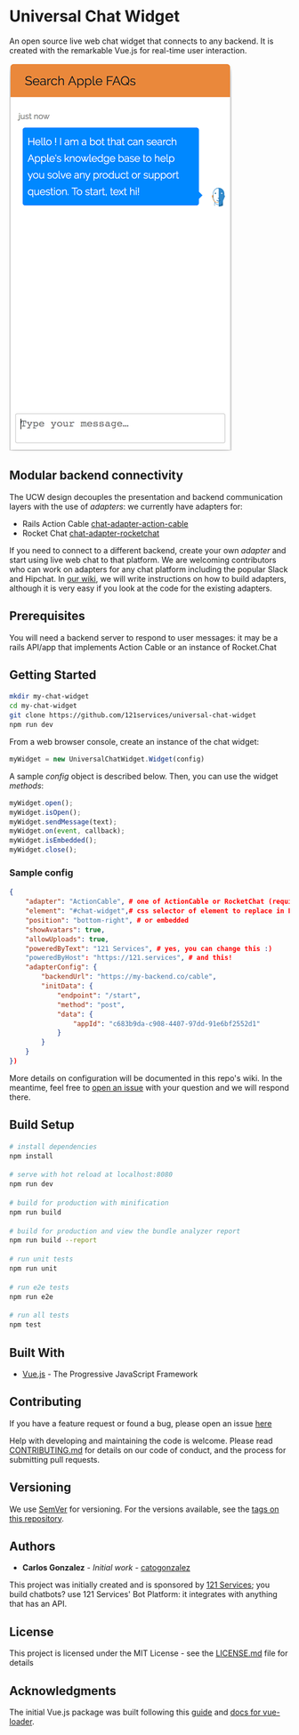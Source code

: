 # Universal Chat Widget

An open source live web chat widget that connects to any backend. It is created with the remarkable Vue.js for real-time user interaction.

![Chat Widget Screen Shot](/screen-shot.png?raw=true "Chat Widget Screen Shot")

## Modular backend connectivity 

The UCW design decouples the presentation and backend communication layers with the use of *adapters*: we currently have adapters for:

* Rails Action Cable [chat-adapter-action-cable](https://github.com/catogonzalez/chat-adapter-action-cable)
* Rocket Chat [chat-adapter-rocketchat](https://github.com/catogonzalez/chat-adapter-rocketchat)

If you need to connect to a different backend, create your own *adapter* and start using live web chat to that platform. We are welcoming contributors who can work on adapters for any chat platform including the popular Slack and Hipchat. In [our wiki](https://github.com/catogonzalez/universal-chat-widget/wiki), we will write instructions on how to build adapters, although it is very easy if you look at the code for the existing adapters. 

## Prerequisites
You will need a backend server to respond to user messages: it may be a rails API/app that implements Action Cable or an instance of Rocket.Chat

## Getting Started

```bash
mkdir my-chat-widget
cd my-chat-widget
git clone https://github.com/121services/universal-chat-widget
npm run dev
```

From a web browser console, create an instance of the chat widget:
```javascript
myWidget = new UniversalChatWidget.Widget(config)
```
A sample *config* object is described below. Then, you can use the widget *methods*:
```javascript
myWidget.open();
myWidget.isOpen();
myWidget.sendMessage(text);
myWidget.on(event, callback);
myWidget.isEmbedded();
myWidget.close();
```

### Sample config

```json
{
    "adapter": "ActionCable", # one of ActionCable or RocketChat (required)
    "element": "#chat-widget",# css selector of element to replace in DOM when the chat widget renders (required)
    "position": "bottom-right", # or embedded
    "showAvatars": true, 
    "allowUploads": true,
    "poweredByText": "121 Services", # yes, you can change this :)
	"poweredByHost": "https://121.services", # and this!
    "adapterConfig": {
        "backendUrl": "https://my-backend.co/cable",
        "initData": {
            "endpoint": "/start",
            "method": "post",
            "data": {
                "appId": "c683b9da-c908-4407-97dd-91e6bf2552d1"
            }
        }
    }
})
```
More details on configuration will be documented in this repo's wiki. In the meantime, feel free to [open an issue](https://github.com/catogonzalez/universal-chat-widget/issues) with your question and we will respond there.

 
## Build Setup

``` bash
# install dependencies
npm install

# serve with hot reload at localhost:8080
npm run dev

# build for production with minification
npm run build

# build for production and view the bundle analyzer report
npm run build --report

# run unit tests
npm run unit

# run e2e tests
npm run e2e

# run all tests
npm test
```

## Built With

* [Vue.js](https://vuejs.org/) - The Progressive JavaScript Framework

## Contributing

If you have a feature request or found a bug, please open an issue [here](https://github.com/catogonzalez/universal-chat-widget/issues)

Help with developing and maintaining the code is welcome. Please read [CONTRIBUTING.md](https://github.com/catogonzalez/universal-chat-widget/contributing.md) for details on our code of conduct, and the process for submitting pull requests.

## Versioning

We use [SemVer](http://semver.org/) for versioning. For the versions available, see the [tags on this repository](https://github.com/catogonzalez/universal-chat-widget/tags). 

## Authors

* **Carlos Gonzalez** - *Initial work* - [catogonzalez](https://github.com/catogonzalez)

This project was initially created and is sponsored by [121 Services](https://121.services); you build chatbots? use 121 Services' Bot Platform: it integrates with anything that has an API. 

## License

This project is licensed under the MIT License - see the [LICENSE.md](LICENSE.md) file for details

## Acknowledgments

The initial Vue.js package was built following this [guide](http://vuejs-templates.github.io/webpack/) and [docs for vue-loader](http://vuejs.github.io/vue-loader).
